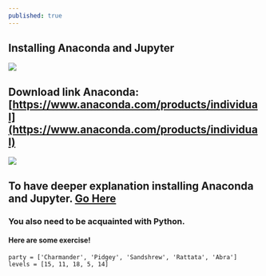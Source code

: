 ```yaml
---
published: true
---
```

## Installing Anaconda and Jupyter

![]({{site.baseurl}}/images/anaconda.png)

## Download link Anaconda: [https://www.anaconda.com/products/individual](https://www.anaconda.com/products/individual)


![]({{site.baseurl}}/images/jupyter.png)
## To have deeper explanation installing Anaconda and Jupyter. [Go Here](https://github.com/Zofserif/Linear-Algebra/blob/master/Lab%201%20-%20Getting%20Acquainted%20with%20Python/LinAlg%20Lab%201.ipynb)

### You also need to be acquainted with Python.
#### Here are some exercise!

	party = ['Charmander', 'Pidgey', 'Sandshrew', 'Rattata', 'Abra']
	levels = [15, 11, 18, 5, 14]
